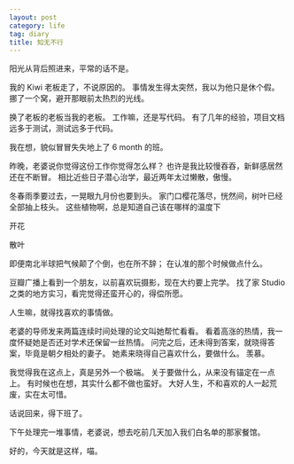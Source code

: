 ```yaml
---
layout: post
category: life
tag: diary
title: 知无不行
---
```


阳光从背后照进来，平常的话不是。

我的 Kiwi 老板走了，不说原因的。
事情发生得太突然，我以为他只是休个假。
挪了一个窝，避开那眼前太热烈的光线。

换了老板的老板当我的老板。
工作嘛，还是写代码。
有了几年的经验，项目文档远多于测试，测试远多于代码。

我在想，貌似冒冒失失地上了 6 month 的班。

昨晚，老婆说你觉得这份工作你觉得怎么样？
也许是我比较慢吞吞，新鲜感居然还在不断冒。
相比近些日子潜心治学，最近两年太过懒散，傲慢。

冬春雨季要过去，一晃眼九月份也要到头。
家门口樱花落尽，恍然间，树叶已经全部抽上枝头。
这些植物啊，总是知道自己该在哪样的温度下

开花

散叶

即便南北半球把气候颠了个倒，也在所不辞；
在认准的那个时候做点什么。







豆瓣广播上看到一个朋友，以前喜欢玩摄影，现在大约要上完学。
找了家 Studio 之类的地方实习，看完觉得还蛮开心的，得偿所愿。

人生嘛，就得找喜欢的事情做。

老婆的导师发来两篇连续时间处理的论文叫她帮忙看看。
看着高涨的热情，我一度怀疑她是否还对学术还保留一丝热情。
问完之后，还未得到答案，就晓得答案，毕竟是朝夕相处的妻子。
她素来晓得自己喜欢什么，要做什么。
羡慕。

我觉得我在这点上，真是另外一个极端。
关于要做什么，从来没有锚定在一点上。
有时候也在想，其实什么都不做也蛮好。
大好人生，不和喜欢的人一起荒废，实在太可惜。

话说回来，得下班了。

下午处理完一堆事情，老婆说，想去吃前几天加入我们白名单的那家餐馆。

好的，今天就是这样，喵。

